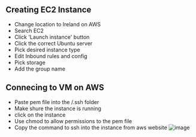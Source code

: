 ## Creating EC2 Instance
- Change location to Ireland on AWS
- Search EC2
- Click 'Launch instance' button
- Click the correct Ubuntu server
- Pick desired instance type
- Edit Inbound rules and config
- Pick storage
- Add the group name

## Connecing to VM on AWS
- Paste pem file into the /.ssh folder
- Make shure the instance is running
- click on the instance
- Use chmod to allow permissions to the pem file
- Copy the command to ssh into the instance from aws website 
![image](https://user-images.githubusercontent.com/80905254/121920442-f4d9bf00-cd2f-11eb-8b08-a78b41087a35.png)



